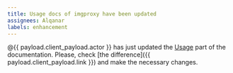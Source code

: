 ```yaml
---
title: Usage docs of imgproxy have been updated
assignees: Alqanar
labels: enhancement
---
```


@{{ payload.client_payload.actor }} has just updated the [Usage](https://docs.imgproxy.net/category/usage) part of the documentation.
Please, check [the difference]({{ payload.client_payload.link }}) and make the necessary changes.
